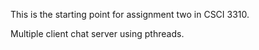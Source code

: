 This is the starting point for assignment two in CSCI 3310.

Multiple client chat server using pthreads. 
